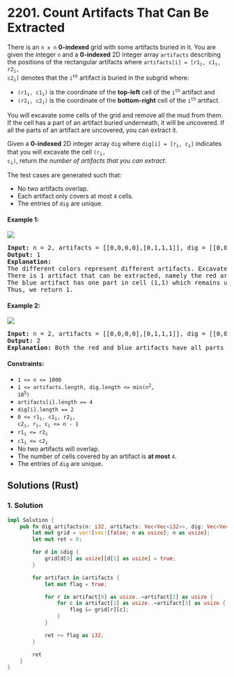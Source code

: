# 2201. Count Artifacts That Can Be Extracted
There is an `n x n` **0-indexed** grid with some artifacts buried in it. You are given the integer `n` and a **0-indexed** 2D integer array `artifacts` describing the positions of the rectangular artifacts where <code>artifacts[i] = [r1<sub>i</sub>, c1<sub>i</sub>, r2<sub>i</sub>, c2<sub>i</sub>]</code> denotes that the <code>i<sup>th</sup></code> artifact is buried in the subgrid where:

* <code>(r1<sub>i</sub>, c1<sub>i</sub>)</code> is the coordinate of the **top-left** cell of the <code>i<sup>th</sup></code> artifact and
* <code>(r2<sub>i</sub>, c2<sub>i</sub>)</code> is the coordinate of the **bottom-right** cell of the <code>i<sup>th</sup></code> artifact.

You will excavate some cells of the grid and remove all the mud from them. If the cell has a part of an artifact buried underneath, it will be uncovered. If all the parts of an artifact are uncovered, you can extract it.

Given a **0-indexed** 2D integer array `dig` where <code>dig[i] = [r<sub>i</sub>, c<sub>i</sub>]</code> indicates that you will excavate the cell <code>(r<sub>i</sub>, c<sub>i</sub>)</code>, return *the number of artifacts that you can extract*.

The test cases are generated such that:

* No two artifacts overlap.
* Each artifact only covers at most `4` cells.
* The entries of `dig` are unique.

#### Example 1:
![](https://assets.leetcode.com/uploads/2019/09/16/untitled-diagram.jpg)
<pre>
<strong>Input:</strong> n = 2, artifacts = [[0,0,0,0],[0,1,1,1]], dig = [[0,0],[0,1]]
<strong>Output:</strong> 1
<strong>Explanation:</strong>
The different colors represent different artifacts. Excavated cells are labeled with a 'D' in the grid.
There is 1 artifact that can be extracted, namely the red artifact.
The blue artifact has one part in cell (1,1) which remains uncovered, so we cannot extract it.
Thus, we return 1.
</pre>

#### Example 2:
![](https://assets.leetcode.com/uploads/2019/09/16/untitled-diagram-1.jpg)
<pre>
<strong>Input:</strong> n = 2, artifacts = [[0,0,0,0],[0,1,1,1]], dig = [[0,0],[0,1],[1,1]]
<strong>Output:</strong> 2
<strong>Explanation:</strong> Both the red and blue artifacts have all parts uncovered (labeled with a 'D') and can be extracted, so we return 2.
</pre>

#### Constraints:
* `1 <= n <= 1000`
* <code>1 <= artifacts.length, dig.length <= min(n<sup>2</sup>, 10<sup>5</sup>)</code>
* `artifacts[i].length == 4`
* `dig[i].length == 2`
* <code>0 <= r1<sub>i</sub>, c1<sub>i</sub>, r2<sub>i</sub>, c2<sub>i</sub>, r<sub>i</sub>, c<sub>i</sub> <= n - 1</code>
* <code>r1<sub>i</sub> <= r2<sub>i</sub></code>
* <code>c1<sub>i</sub> <= c2<sub>i</sub></code>
* No two artifacts will overlap.
* The number of cells covered by an artifact is **at most** `4`.
* The entries of `dig` are unique.

## Solutions (Rust)

### 1. Solution
```Rust
impl Solution {
    pub fn dig_artifacts(n: i32, artifacts: Vec<Vec<i32>>, dig: Vec<Vec<i32>>) -> i32 {
        let mut grid = vec![vec![false; n as usize]; n as usize];
        let mut ret = 0;

        for d in &dig {
            grid[d[0] as usize][d[1] as usize] = true;
        }

        for artifact in &artifacts {
            let mut flag = true;

            for r in artifact[0] as usize..=artifact[2] as usize {
                for c in artifact[1] as usize..=artifact[3] as usize {
                    flag &= grid[r][c];
                }
            }

            ret += flag as i32;
        }

        ret
    }
}
```
